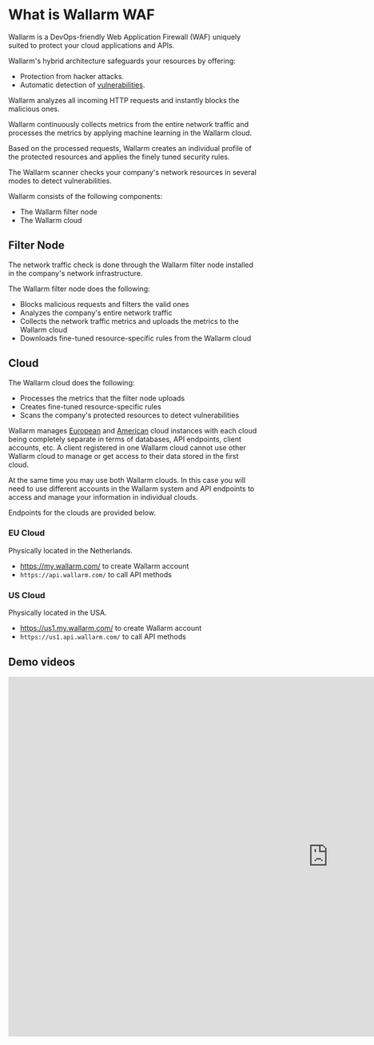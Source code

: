 # What is Wallarm WAF

Wallarm is a DevOps-friendly Web Application Firewall (WAF) uniquely suited to protect your cloud applications and APIs.

Wallarm's hybrid architecture safeguards your resources by offering:

* Protection from hacker attacks.
* Automatic detection of [vulnerabilities](../glossary-en.md#vulnerability).

Wallarm analyzes all incoming HTTP requests and instantly blocks the malicious ones.

Wallarm continuously collects metrics from the entire network traffic and processes the metrics by applying machine learning in the Wallarm cloud.

Based on the processed requests, Wallarm creates an individual profile of the protected resources and applies the finely tuned security rules.

The Wallarm scanner checks your company's network resources in several modes to detect vulnerabilities.

Wallarm consists of the following components:

* The Wallarm filter node
* The Wallarm cloud

## Filter Node

The network traffic check is done through the Wallarm filter node installed in the company's network infrastructure.

The Wallarm filter node does the following:

* Blocks malicious requests and filters the valid ones
* Analyzes the company's entire network traffic
* Collects the network traffic metrics and uploads the metrics to the Wallarm cloud
* Downloads fine-tuned resource-specific rules from the Wallarm cloud

## Cloud

The Wallarm cloud does the following:

* Processes the metrics that the filter node uploads
* Creates fine-tuned resource-specific rules
* Scans the company's protected resources to detect vulnerabilities

Wallarm manages [European](#eu-cloud) and [American](#us-cloud) cloud instances with each cloud being completely separate in terms of databases, API endpoints, client accounts, etc. A client registered in one Wallarm cloud cannot use other Wallarm cloud to manage or get access to their data stored in the first cloud.

At the same time you may use both Wallarm clouds. In this case you will need to use different accounts in the Wallarm system and API endpoints to access and manage your information in individual clouds.

Endpoints for the clouds are provided below.

### EU Cloud

Physically located in the Netherlands.

* https://my.wallarm.com/ to create Wallarm account
* `https://api.wallarm.com/` to call API methods

### US Cloud

Physically located in the USA.

* https://us1.my.wallarm.com/ to create Wallarm account
* `https://us1.api.wallarm.com/` to call API methods

## Demo videos

<div class="video-wrapper">
  <iframe width="1280" height="720" src="https://www.youtube.com/embed/Qh-Wof1C3Ak" frameborder="0" allow="accelerometer; autoplay; encrypted-media; gyroscope; picture-in-picture" allowfullscreen></iframe>
</div>